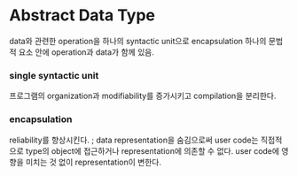 # Abstract Data Type
data와 관련한 operation을 하나의 syntactic unit으로  encapsulation
하나의 문법적 요소 안에 operation과 data가 함께 있음.
### single syntactic unit
프로그램의 organization과 modifiability를 증가시키고
compilation을 분리한다.

### encapsulation
reliability를 향상시킨다.
; data representation을 숨김으로써 user code는 직접적으로 type의 object에 접근하거나 representation에 의존할 수 없다. 
user code에 영향을 미치는 것 없이 representation이 변한다.